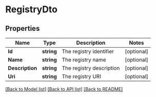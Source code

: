 # RegistryDto

## Properties

Name | Type | Description | Notes
------------ | ------------- | ------------- | -------------
**Id** | **string** | The registry identifier | [optional] 
**Name** | **string** | The registry name | [optional] 
**Description** | **string** | The registry description | [optional] 
**Uri** | **string** | The registry URI | [optional] 

[[Back to Model list]](../README.md#documentation-for-models) [[Back to API list]](../README.md#documentation-for-api-endpoints) [[Back to README]](../README.md)


